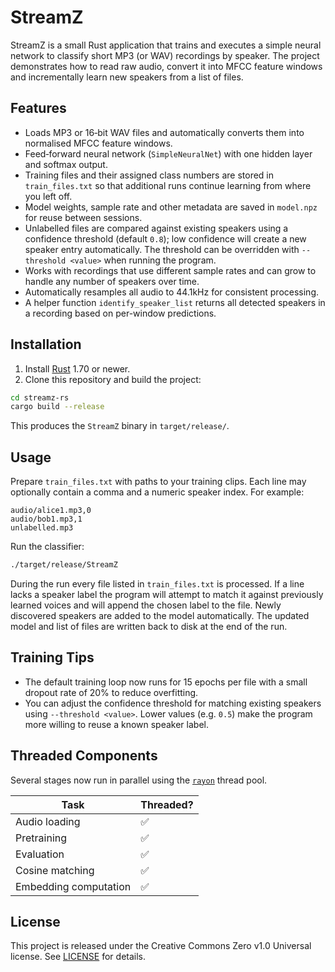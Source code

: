 # StreamZ

StreamZ is a small Rust application that trains and executes a simple neural network to classify short MP3 (or WAV) recordings by speaker.  The project demonstrates how to read raw audio, convert it into MFCC feature windows and incrementally learn new speakers from a list of files.

## Features

- Loads MP3 or 16‑bit WAV files and automatically converts them into normalised MFCC feature windows.
- Feed‑forward neural network (`SimpleNeuralNet`) with one hidden layer and softmax output.
- Training files and their assigned class numbers are stored in `train_files.txt` so that additional runs continue learning from where you left off.
- Model weights, sample rate and other metadata are saved in `model.npz` for reuse between sessions.
- Unlabelled files are compared against existing speakers using a confidence threshold (default `0.8`); low confidence will create a new speaker entry automatically. The threshold can be overridden with `--threshold <value>` when running the program.
- Works with recordings that use different sample rates and can grow to
  handle any number of speakers over time.
- Automatically resamples all audio to 44.1kHz for consistent processing.
- A helper function `identify_speaker_list` returns all detected speakers in
  a recording based on per-window predictions.

## Installation

1. Install [Rust](https://www.rust-lang.org/tools/install) 1.70 or newer.
2. Clone this repository and build the project:

```bash
cd streamz-rs
cargo build --release
```

This produces the `StreamZ` binary in `target/release/`.

## Usage

Prepare `train_files.txt` with paths to your training clips.  Each line may optionally contain a comma and a numeric speaker index.  For example:

```
audio/alice1.mp3,0
audio/bob1.mp3,1
unlabelled.mp3
```

Run the classifier:

```bash
./target/release/StreamZ
```

During the run every file listed in `train_files.txt` is processed.  If a line lacks a speaker label the program will attempt to match it against previously learned voices and will append the chosen label to the file.  Newly discovered speakers are added to the model automatically.  The updated model and list of files are written back to disk at the end of the run.

## Training Tips

- The default training loop now runs for 15 epochs per file with a small
  dropout rate of 20% to reduce overfitting.
- You can adjust the confidence threshold for matching existing speakers using
  `--threshold <value>`. Lower values (e.g. `0.5`) make the program more willing
  to reuse a known speaker label.

## Threaded Components

Several stages now run in parallel using the [`rayon`](https://crates.io/crates/rayon) thread pool.

| Task | Threaded? |
| --- | --- |
| Audio loading | ✅ |
| Pretraining | ✅ |
| Evaluation | ✅ |
| Cosine matching | ✅ |
| Embedding computation | ✅ |

## License

This project is released under the Creative Commons Zero v1.0 Universal license.  See [LICENSE](LICENSE) for details.
